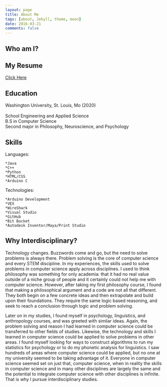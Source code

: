 ```yaml
---
layout: page
title: About Me
tags: [about, Jekyll, theme, moon]
date: 2016-03-21
comments: false
---
```


## Who am I?


## My Resume
[Click Here](https://drive.google.com/file/d/1a08xWIFcowpwkJilfon9dkcxExJzFPvC/view?usp=sharing)

## Education 
Washington University, St. Louis, Mo (2020) <br />							
School Engineering and Applied Science <br />
B.S in Computer Science <br />
Second major in Philosophy, Neuroscience, and Psychology <br />

## Skills
Languages:


    *Java
    *C++
    *Python
    *HTML/CSS
    *Arduino C
    
Technologies: 


    *Arduino Development
    *VEX
    *WireShark
    *Visual Studio
    *GitHub
    *Bit Bucket
    *Autodesk Inventor/Maya/Print Studio


## Why Interdisciplinary?
Technology changes. Buzzwords come and go, but the need to solve problems is always there. Problem solving is the core of computer science and every STEM discipline. In my experiences, the skills used to solve problems in computer science apply across disciplines. I used to think philosophy was something for only academia: that it had no real value outside of a niche group of people and it certainly could not help me with computer science. However, after taking my first philosophy course, I found that making a philosophical argument and a code are not all that different. They both begin on a few concrete ideas and then extrapolate and build upon their foundations. They require the same logic based reasoning, and seek to reach a conclusion through logic and problem solving. 

Later on in my studies, I found myself in psychology, linguistics, and anthropology courses, and was greeted with similar ideas. Again, the problem solving and reason I had learned in computer science could be transferred to other fields of studies. Likewise, the technology and skills I learned in computer science could be applied to solve problems in other areas. I found myself looking for ways to construct algorithms to run my statistics for psychology or to do my phonetic analysis for linguistics. I saw hundreds of areas where computer science could be applied, but no one at my university seemed to be taking advantage of it. Everyone in computer science seemed set on just that, computer science, when in reality the skills in computer science and in many other disciplines are largely the same and the potential to integrate computer science with other disciplines is infinite. That is why I pursue interdisciplinary studies. 

